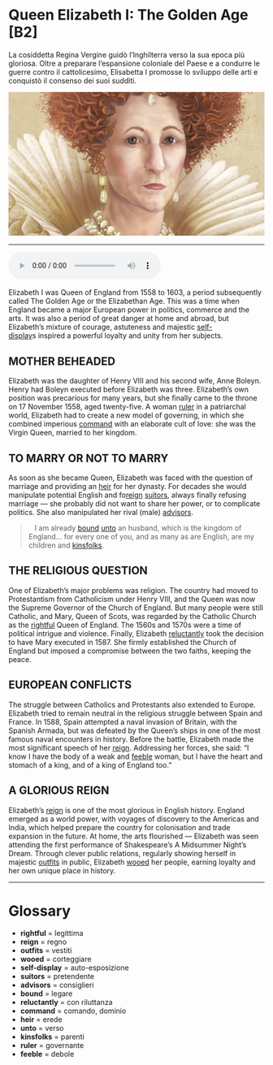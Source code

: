 # Queen Elizabeth I: The Golden Age   [B2]

La cosiddetta Regina Vergine guidò l’Inghilterra verso la sua epoca più gloriosa. Oltre a preparare l’espansione coloniale del Paese e a condurre le guerre contro il cattolicesimo, Elisabetta I promosse lo sviluppo delle arti e conquistò il consenso dei suoi sudditi.

![](Queen%20Elizabeth%20I%20The%20Golden%20Age.jpg)

--------------

<div>
<audio controls autoplay>
    <source src="https:/raw.githubusercontent.com/dartie/speakup/main/2024-01/Queen%20Elizabeth%20I%20The%20Golden%20Age.mp3" type="audio/mpeg">
</audio>
</div>


Elizabeth I was Queen of England from 1558 to 1603, a period subsequently called The Golden Age or the Elizabethan Age. This was a time when England became a major European power in politics, commerce and the arts. It was also a period of great danger at home and abroad, but Elizabeth’s mixture of courage, astuteness and majestic [self-display](## "auto-esposizione")s inspired a powerful loyalty and unity from her subjects. 

## MOTHER BEHEADED
Elizabeth was the daughter of Henry VIII and his second wife, Anne Boleyn. Henry had Boleyn executed before Elizabeth was three. Elizabeth’s own position was precarious for many years, but she finally came to the throne on 17 November 1558, aged twenty-five. A woman [ruler](## "governante") in a patriarchal world, Elizabeth had to create a new model of governing, in which she combined imperious [command](## "comando, dominio") with an elaborate cult of love: she was the Virgin Queen, married to her kingdom.  

## TO MARRY OR NOT TO MARRY
As soon as she became Queen, Elizabeth was faced with the question of marriage and providing an [heir](## "erede") for her dynasty. For decades she would manipulate potential English and fo[reign](## "regno") [suitors](## "pretendente"), always finally refusing marriage — she probably did not want to share her power, or to complicate politics. She also manipulated her rival (male) [advisors](## "consiglieri").


>   I am already [bound](## "legare") [unto](## "verso") an husband, which is the kingdom of England... for every one of you, and as many as are English, are my children and [kinsfolks](## "parenti").




## THE RELIGIOUS QUESTION
One of Elizabeth’s major problems was religion. The country had moved to Protestantism from Catholicism under Henry VIII, and the Queen was now the Supreme Governor of the Church of England. But many people were still Catholic, and Mary, Queen of Scots, was regarded by the Catholic Church as the [rightful](## "legittima") Queen of England. The 1560s and 1570s were a time of political intrigue and violence. Finally, Elizabeth [reluctantly](## "con riluttanza") took the decision to have Mary executed in 1587. She firmly established the Church of England but imposed a compromise between the two faiths, keeping the peace. 

## EUROPEAN CONFLICTS
The struggle between Catholics and Protestants also extended to Europe. Elizabeth tried to remain neutral in the religious struggle between Spain and France. In 1588, Spain attempted a naval invasion of Britain, with the Spanish Armada, but was defeated by the Queen’s ships in one of the most famous naval encounters in history. Before the battle, Elizabeth made the most significant speech of her [reign](## "regno"). Addressing her forces, she said: “I know I have the body of a weak and [feeble](## "debole") woman, but I have the heart and stomach of a king, and of a king of England too.”

## A GLORIOUS REIGN
Elizabeth’s [reign](## "regno") is one of the most glorious in English history. England emerged as a world power, with voyages of discovery to the Americas and India, which helped prepare the country for colonisation and trade expansion in the future. At home, the arts flourished — Elizabeth was seen attending the first performance of Shakespeare’s A Midsummer Night’s Dream. Through clever public relations, regularly showing herself in majestic [outfits](## "vestiti") in public, Elizabeth [wooed](## "corteggiare") her people, earning loyalty and her own unique place in history.  

--------------

<div style = "display:block; clear:both; page-break-after:always;"></div>

# Glossary
* **rightful** = legittima
* **reign** = regno
* **outfits** = vestiti
* **wooed** = corteggiare
* **self-display** = auto-esposizione
* **suitors** = pretendente
* **advisors** = consiglieri
* **bound** = legare
* **reluctantly** = con riluttanza
* **command** = comando, dominio
* **heir** = erede
* **unto** = verso
* **kinsfolks** = parenti
* **ruler** = governante
* **feeble** = debole
